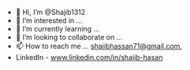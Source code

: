 - 👋 Hi, I’m @Shajib1312
- 👀 I’m interested in ...
- 🌱 I’m currently learning ...
- 💞️ I’m looking to collaborate on ...
- 📫 How to reach me ... shajibhassan71@gmail.com,
- LinkedIn - www.linkedin.com/in/shajib-hasan

<!---
Shajib1312/Shajib1312 is a ✨ special ✨ repository because its `README.md` (this file) appears on your GitHub profile.
You can click the Preview link to take a look at your changes.
--->
